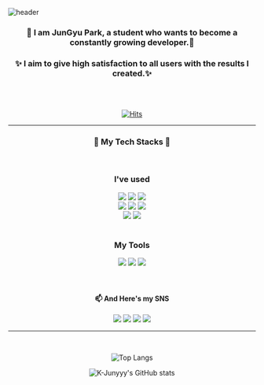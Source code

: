 ![header](https://capsule-render.vercel.app/api?type=slice&text=JunGyu_%Park&amp;desc='s%20GitHub&amp;descAlign=94&amp;descAlignY=40&fontColor=ECD53F&fontAlign=80&fontAlignY=20&fontSize=50&rotate=7&animation=twinkling&color=222225 )

<div align="center"> 
  
### 🌱 I am JunGyu Park, a student who wants to become a constantly growing developer.🌱

### ✨ I aim to give high satisfaction to all users with the results I created.✨

<br>
<br>
  
[![Hits](https://hits.seeyoufarm.com/api/count/incr/badge.svg?url=https%3A%2F%2Fgithub.com%2Fjunkue20%2Fhit-counter&count_bg=%23FB3838&title_bg=%23333333&icon=&icon_color=%23E7E7E7&title=Today%27s+Hits&edge_flat=false)](https://hits.seeyoufarm.com)

<hr/>

### 🎨 My Tech Stacks 🎨
<br>
  
### I've used
  
<img src="https://img.shields.io/badge/HTML5-E34F26?style=for-the-badge&logo=HTML5&logoColor=white">
<img src="https://img.shields.io/badge/CSS3-1572B6?style=for-the-badge&logo=CSS3&logoColor=white">
<img src="https://img.shields.io/badge/JavaScript-F7DF1E?style=for-the-badge&logo=Javascript&logoColor=white"><br>
<img src="https://img.shields.io/badge/React-61DAFB?style=for-the-badge&logo=React&logoColor=black">
<img src="https://img.shields.io/badge/TypeScript-3178C6?style=for-the-badge&logo=TypeScript&logoColor=white">
<img src="https://img.shields.io/badge/Bootstrap-7952B3?style=for-the-badge&logo=Bootstrap&logoColor=white"><br>
<img src="https://img.shields.io/badge/JAVA-007396?style=for-the-badge&logo=Java&logoColor=white">
<img src="https://img.shields.io/badge/oracle-f80000?style=for-the-badge&logo=oracle&logoColor=white">

  
<!-- 언어 추가할땐 이 코드 사용! <img src="https://img.shields.io/badge/표시할이름-색상?style=for-the-badge&logo=기술스택아이콘&logoColor=white"> -->


<br>
<br>

### My Tools
<img src="https://img.shields.io/badge/Visual%20Studio%20Code-007ACC?style=for-the-badge&logo=VisualStudioCode&logoColor=white">
<img src="https://img.shields.io/badge/github-222222?style=for-the-badge&logo=github&logoColor=white">
<img src="https://img.shields.io/badge/Git-F05032?style=for-the-badge&logo=Git&logoColor=white">

<br>
<br>
<br>
  
#### 📫 And Here's my SNS
  
<a href="https://www.notion.so/junkue20/KEEP-GOING-s-PORTFOLIO-53b944a6cd464cd6bf28da39db3eccb0" target="_blank"><img src="https://img.shields.io/badge/Portfolio-000000?style=squrae-flat&logo=Notion&logoColor=white"/></a>
<a href="https://blog.naver.com/junkue17" target="_blank"><img src="https://img.shields.io/badge/Blog-03C75A?style=square-flat&logo=Naver&logoColor=white"/></a>
<a href="https://velog.io/@junkue20" target="_blank"><img src="https://img.shields.io/badge/Velog-20C997?style=square-flat&logo=Velog&logoColor=white"/></a>
<a href="https://www.instagram.com/junkue20/" target="_blank"><img src="https://img.shields.io/badge/Instagram-E4405F?style=square-flat&logo=Instagram&logoColor=white"/></a>
<!-- sns 추가할땐 이 코드 사용! <a href="버튼을 눌렀을 때 이동할 링크" target="_blank"><img src="https://img.shields.io/badge/뱃지레이블-배경색?style=뱃지모양&logo=로고&logoColor=로고색상"/></a> -->
  
<hr/>
  
<br>
  
  
![Top Langs](https://github-readme-stats.vercel.app/api/top-langs/?username=junkue20&layout=compact&theme=highcontrast) 

<!-- [![Solved.ac Profile](http://mazassumnida.wtf/api/generate_badge?boj=junkue30)](https://solved.ac/junkue30) -->
  
![K-Junyyy's GitHub stats](https://github-readme-stats.vercel.app/api?username=junkue20&show_icons=true&theme=highcontrast)
  


  
</div>
